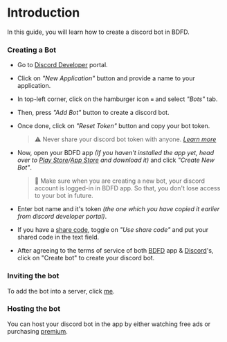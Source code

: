 # Introduction
In this guide, you will learn how to create a discord bot in BDFD.

### Creating a Bot
- Go to [Discord Developer](https://discord.com/developers/applications) portal.
- Click on *"New Application"* button and provide a name to your application.
- In top-left corner, click on the hamburger icon `≡` and select *"Bots"* tab.
- Then, press *"Add Bot"* button to create a discord bot.
- Once done, click on *"Reset Token"* button and copy your bot token.

   > ⚠️ Never share your discord bot token with anyone. *[Learn more](../resources/security.md#sharing-tokens)*
- Now, open your BDFD app *(If you haven't installed the app yet, head over to [Play Store](https://play.google.com/store/apps/details?id=com.jakubtomana.discordbotdesinger)/[App Store](https://apps.apple.com/app/bot-designer-for-discord/id1495536477) and download it)* and click *"Create New Bot"*.
   > 📝 Make sure when you are creating a new bot, your discord account is logged-in in BDFD app. So that, you don't lose access to your bot in future.
- Enter bot name and it's token *(the one which you have copied it earlier from discord developer portal)*.
- If you have a [share code](./sharecode.md), toggle on *"Use share code"* and put your shared code in the text field.
- After agreeing to the terms of service of both [BDFD](https://botdesignerdiscord.com/tos) app & [Discord](https://discord.com/terms)'s, click on "Create bot" to create your discord bot.

### Inviting the bot
To add the bot into a server, click [me](./slashCommands.md#inviting-the-bot).

### Hosting the bot
You can host your discord bot in the app by either watching free ads or purchasing [premium](../premium/introduction.md).
